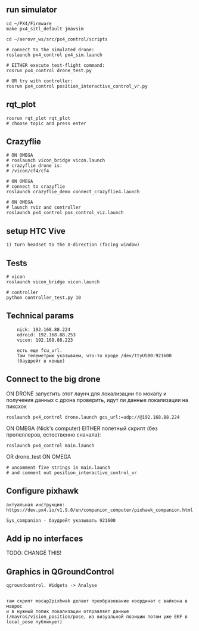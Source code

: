 ## run simulator

    cd ~/PX4/Firmware
    make px4_sitl_default jmavsim

    cd ~/aerovr_ws/src/px4_control/scripts
    
    # connect to the simulated drone:
    roslaunch px4_control px4_sim.launch
    
    # EITHER execute test-flight command:
    rosrun px4_control drone_test.py
    
    # OR try with controller:
    rosrun px4_control position_interactive_control_vr.py

## rqt_plot

    rosrun rqt_plot rqt_plot
    # choose topic and press enter
    
## Crazyflie

    # ON OMEGA
    # roslaunch vicon_bridge vicon.launch
    # crazyflie drone is:
    # /vicon/cf4/cf4

    # ON OMEGA
    # connect to crazyflie
    roslaunch crazyflie_demo connect_crazyflie4.launch
    
    # ON OMEGA
    # launch rviz and controller
    roslaunch px4_control pos_control_viz.launch

## setup HTC Vive
    
    1) turn headset to the X-direction (facing window)

## Tests

    # vicon
    roslaunch vicon_bridge vicon.launch
    
    # controller
    python controller_test.py 10


## Technical params

        nick: 192.168.88.224
        odroid: 192.168.88.253
        vicon: 192.168.88.223
    
        есть еще fcu_url. 
        Там телеметрию указываем, что-то вроде /dev/ttyUSB0:921600 
        (баудрейт в конце)

## Connect to the big drone

ON DRONE
запустить этот лаунч для локализации по мокапу и получения данных с дрона
проверить, идут ли данные локализации на пиксхок
    
    roslaunch px4_control drone.launch gcs_url:=udp://@192.168.88.224
    
ON OMEGA (Nick's computer)
EITHER полетный скрипт (без пропеллеров, естественно сначала):
    
    roslaunch px4_control main.launch

OR drone_test ON OMEGA
    
    # uncomment five strings in main.launch
    # and comment out position_interactive_control_vr

## Configure pixhawk

    актуальная инструкция:
    https://dev.px4.io/v1.9.0/en/companion_computer/pixhawk_companion.html

    Sys_companion - баудрейт указывать 921600
    

## Add ip no interfaces

TODO: CHANGE THIS!

<!-- Check network config:

    sudo su
    vim /etc/network/interfaces
    (change ip to be different from lidar)
    address 192.168.0.150 for example
    :wq
    exit

Current config for skcr:

    # interfaces(5) file used by ifup(8) and ifdown(8)
    auto lo
    iface lo inet loopback
    auto wlp58s0
    auto eno1
    #allow-hotplug eth0
    iface eno1 inet static
            address 192.168.0.150
            netmask 255.255.255.0 -->

## Graphics in QGroundControl

    qgroundcontrol. Widgets -> Analyse
    
    
    там скрипт mocap2pixhwak делает преобразование координат с вайкона в маврос 
    и в нужный топик локализации отправляет данные 
    (/mavros/vision_position/pose, из визуальной позиции потом уже EKF в local_pose публикует)
